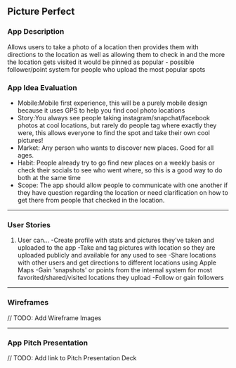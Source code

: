 ## Picture Perfect

### App Description
Allows users to take a photo of a location then provides them with directions to the location as well as 
allowing them to check in and the more the location gets visited it would be pinned as popular - possible follower/point 
system for people who upload the most popular spots
 

### App Idea Evaluation
- Mobile:Mobile first experience, this will be a purely mobile design because it uses GPS to help you find cool photo           locations 
- Story:You always see people taking instagram/snapchat/facebook photos at cool locations, but rarely do people tag where       exactly they were, this allows everyone to find the spot and take their own cool pictures! 
- Market: Any person who wants to discover new places. Good for all ages.
- Habit: People already try to go find new places on a weekly basis or check their socials to see who went where, so this
  is a good way to do both at the same time
- Scope: The app should allow people to communicate with one another if they have question regarding the location or need 
  clarification on how to get there from people that checked in the location.

---

### User Stories
1. User can...
-Create profile with stats and pictures they've taken and uploaded to the app
-Take and tag pictures with location so they are uploaded publicly and available for any used to see
-Share locations with other users and get directions to different locations using Apple Maps
-Gain 'snapshots' or points from the internal system for most favorited/shared/visited locations they upload
-Follow or gain followers

---

### Wireframes
// TODO: Add Wireframe Images

---

### App Pitch Presentation
// TODO: Add link to Pitch Presentation Deck
